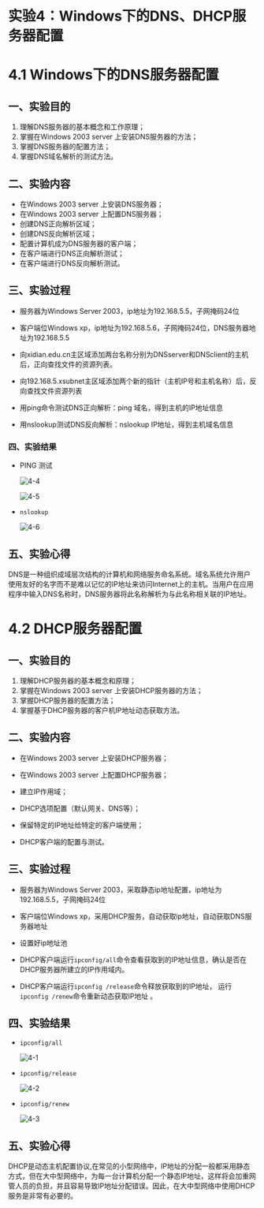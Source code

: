 # 实验4：Windows下的DNS、DHCP服务器配置



# 4.1 Windows下的DNS服务器配置

## 一、实验目的

1. 理解DNS服务器的基本概念和工作原理；
2. 掌握在Windows 2003 server 上安装DNS服务器的方法；
3. 掌握DNS服务器的配置方法；
4. 掌握DNS域名解析的测试方法。

## 二、实验内容

- 在Windows 2003 server 上安装DNS服务器；
- 在Windows 2003 server 上配置DNS服务器；
- 创建DNS正向解析区域；
- 创建DNS反向解析区域；
- 配置计算机成为DNS服务器的客户端；
- 在客户端进行DNS正向解析测试；
- 在客户端进行DNS反向解析测试。

## 三、实验过程

- 服务器为Windows Server 2003，ip地址为192.168.5.5，子网掩码24位

- 客户端位Windows xp，ip地址为192.168.5.6，子网掩码24位，DNS服务器地址为192.168.5.5

- 向xidian.edu.cn主区域添加两台名称分别为DNSserver和DNSclient的主机后，正向查找文件的资源列表。
- 向192.168.5.xsubnet主区域添加两个新的指针（主机IP号和主机名称）后，反向查找文件资源列表
- 用ping命令测试DNS正向解析：ping 域名，得到主机的IP地址信息
- 用nslookup测试DNS反向解析：nslookup IP地址，得到主机域名信息

### 四、实验结果

- PING 测试

  ![4-4](img/4-4.png)

  ![4-5](img/4-5.png)

- `nslookup`

  ![4-6](img/4-6.png)

## 五、实验心得

DNS是一种组织成域层次结构的计算机和网络服务命名系统。域名系统允许用户使用友好的名字而不是难以记忆的IP地址来访问Internet上的主机。当用户在应用程序中输入DNS名称时，DNS服务器将此名称解析为与此名称相关联的IP地址。



# 4.2 DHCP服务器配置

## 一、实验目的

1. 理解DHCP服务器的基本概念和原理；
2. 掌握在Windows 2003 server 上安装DHCP服务器的方法；
3. 掌握DHCP服务器的配置方法；
4. 掌握基于DHCP服务器的客户机IP地址动态获取方法。

## 二、实验内容

- 在Windows 2003 server 上安装DHCP服务器；

- 在Windows 2003 server 上配置DHCP服务器；

- 建立IP作用域；

- DHCP选项配置（默认网关、DNS等）；

- 保留特定的IP地址给特定的客户端使用；

- DHCP客户端的配置与测试。

## 三、实验过程

- 服务器为Windows Server 2003，采取静态ip地址配置，ip地址为192.168.5.5，子网掩码24位

- 客户端位Windows xp，采用DHCP服务，自动获取ip地址，自动获取DNS服务器地址
- 设置好ip地址池
- DHCP客户端运行`ipconfig/all`命令查看获取到的IP地址信息，确认是否在 DHCP服务器所建立的IP作用域内。
- DHCP客户端运行`ipconfig /release`命令释放获取到的IP地址， 运行`ipconfig /renew`命令重新动态获取IP地址 。

## 四、实验结果

- `ipconfig/all`

  ![4-1](img/4-1.png)

- `ipconfig/release`

  ![4-2](img/4-2.png)

- `ipconfig/renew`

  ![4-3](img/4-3.png)

## 五、实验心得

DHCP是动态主机配置协议,在常见的小型网络中，IP地址的分配一般都采用静态方式，但在大中型网络中，为每一台计算机分配一个静态IP地址，这样将会加重网管人员的负担，并且容易导致IP地址分配错误。因此，在大中型网络中使用DHCP服务是非常有必要的。